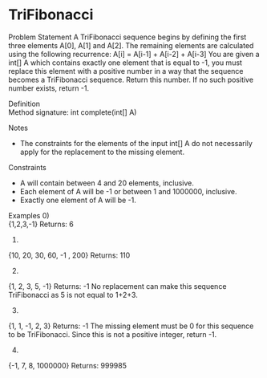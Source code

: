 # TriFibonacci
Problem Statement
A TriFibonacci sequence begins by defining the first three elements A[0], A[1] and A[2]. The remaining elements are calculated using the following recurrence:
	A[i] = A[i-1] + A[i-2] + A[i-3]
You are given a int[] A which contains exactly one element that is equal to -1, you must replace this element with a positive number in a way that the sequence becomes a TriFibonacci sequence. Return this number. If no such positive number exists, return -1.

Definition    	
Method signature:	int complete(int[] A)

Notes
-	The constraints for the elements of the input int[] A do not necessarily apply for the replacement to the missing element.
 
Constraints
-	A will contain between 4 and 20 elements, inclusive.
-	Each element of A will be -1 or between 1 and 1000000, inclusive.
-	Exactly one element of A will be -1.
 
Examples
0)    	
{1,2,3,-1}
Returns: 6

1)
 {10, 20, 30, 60, -1 , 200}
Returns: 110

2)    	
{1, 2, 3, 5, -1}
Returns: -1
No replacement can make this sequence TriFibonacci as 5 is not equal to 1+2+3.

3)    	
{1, 1, -1, 2, 3}
Returns: -1
The missing element must be 0 for this sequence to be TriFibonacci. Since this is not a positive integer, return -1.

4)    	
{-1, 7, 8, 1000000}
Returns: 999985
